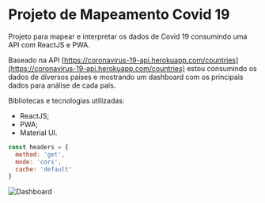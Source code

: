 # Projeto de Mapeamento Covid 19

Projeto para mapear e interpretar os dados de Covid 19 consumindo uma API com ReactJS e PWA.

Baseado na API [https://coronavirus-19-api.herokuapp.com/countries](https://coronavirus-19-api.herokuapp.com/countries) estou consumindo os dados de diversos países e mostrando um dashboard com os principais dados para análise de cada país.


Bibliotecas e tecnologias utilizadas:
- ReactJS;
- PWA;
- Material UI.

```javascript
const headers = {
  method: 'get',
  mode: 'cors',
  cache: 'default'
}
```

![Dashboard](https://i.imgur.com/L09wo7R.png "Dashboard")
